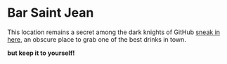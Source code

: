 Bar Saint Jean
=================

This location remains a secret among the dark knights of GitHub
[sneak in here](http://retaildesignblog.net/2013/06/28/saint-jean-bar-by-thilo-reich-berlin/), an obscure place to grab one of the best drinks in town.

**but keep it to yourself!**